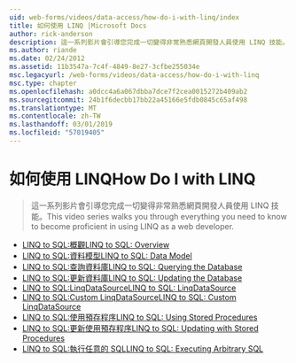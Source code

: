 ```yaml
---
uid: web-forms/videos/data-access/how-do-i-with-linq/index
title: 如何使用 LINQ |Microsoft Docs
author: rick-anderson
description: 這一系列影片會引導您完成一切變得非常熟悉網頁開發人員使用 LINQ 技能。
ms.author: riande
ms.date: 02/24/2012
ms.assetid: 11b3547a-7c4f-4849-8e27-3cfbe255034e
msc.legacyurl: /web-forms/videos/data-access/how-do-i-with-linq
msc.type: chapter
ms.openlocfilehash: a0dcc4a6a067dbba7dce7f2cea0015272b409ab2
ms.sourcegitcommit: 24b1f6decbb17bb22a45166e5fdb0845c65af498
ms.translationtype: MT
ms.contentlocale: zh-TW
ms.lasthandoff: 03/01/2019
ms.locfileid: "57019405"
---
```

<a name="how-do-i-with-linq"></a><span data-ttu-id="9e702-103">如何使用 LINQ</span><span class="sxs-lookup"><span data-stu-id="9e702-103">How Do I with LINQ</span></span>
====================
> <span data-ttu-id="9e702-104">這一系列影片會引導您完成一切變得非常熟悉網頁開發人員使用 LINQ 技能。</span><span class="sxs-lookup"><span data-stu-id="9e702-104">This video series walks you through everything you need to know to become proficient in using LINQ as a web developer.</span></span>


- [<span data-ttu-id="9e702-105">LINQ to SQL:概觀</span><span class="sxs-lookup"><span data-stu-id="9e702-105">LINQ to SQL: Overview</span></span>](how-do-i-linq-to-sql-overview.md)
- [<span data-ttu-id="9e702-106">LINQ to SQL:資料模型</span><span class="sxs-lookup"><span data-stu-id="9e702-106">LINQ to SQL: Data Model</span></span>](how-do-i-linq-to-sql-data-model.md)
- [<span data-ttu-id="9e702-107">LINQ to SQL:查詢資料庫</span><span class="sxs-lookup"><span data-stu-id="9e702-107">LINQ to SQL: Querying the Database</span></span>](how-do-i-linq-to-sql-querying-the-database.md)
- [<span data-ttu-id="9e702-108">LINQ to SQL:更新資料庫</span><span class="sxs-lookup"><span data-stu-id="9e702-108">LINQ to SQL: Updating the Database</span></span>](how-do-i-linq-to-sql-updating-the-database.md)
- [<span data-ttu-id="9e702-109">LINQ to SQL:LinqDataSource</span><span class="sxs-lookup"><span data-stu-id="9e702-109">LINQ to SQL: LinqDataSource</span></span>](how-do-i-linq-to-sql-linqdatasource.md)
- [<span data-ttu-id="9e702-110">LINQ to SQL:Custom LinqDataSource</span><span class="sxs-lookup"><span data-stu-id="9e702-110">LINQ to SQL: Custom LinqDataSource</span></span>](how-do-i-linq-to-sql-custom-linqdatasource.md)
- [<span data-ttu-id="9e702-111">LINQ to SQL:使用預存程序</span><span class="sxs-lookup"><span data-stu-id="9e702-111">LINQ to SQL: Using Stored Procedures</span></span>](how-do-i-linq-to-sql-using-stored-procedures.md)
- [<span data-ttu-id="9e702-112">LINQ to SQL:更新使用預存程序</span><span class="sxs-lookup"><span data-stu-id="9e702-112">LINQ to SQL: Updating with Stored Procedures</span></span>](how-do-i-linq-to-sql-updating-with-stored-procedures.md)
- [<span data-ttu-id="9e702-113">LINQ to SQL:執行任意的 SQL</span><span class="sxs-lookup"><span data-stu-id="9e702-113">LINQ to SQL: Executing Arbitrary SQL</span></span>](how-do-i-linq-to-sql-executing-arbitrary-sql.md)
